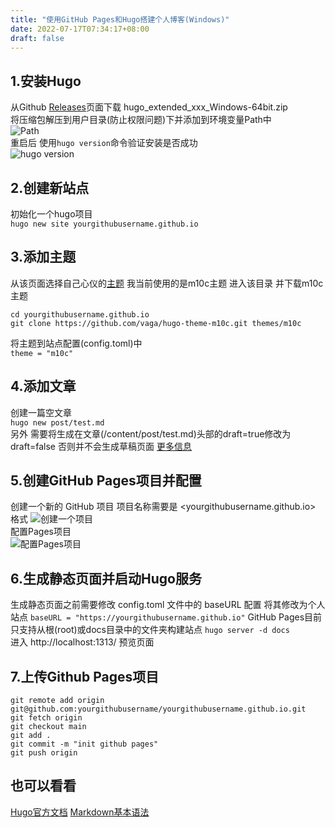 ```yaml
---
title: "使用GitHub Pages和Hugo搭建个人博客(Windows)"
date: 2022-07-17T07:34:17+08:00
draft: false
---
```


## 1.安装Hugo

从Github [Releases](https://github.com/gohugoio/hugo/releases)页面下载 hugo_extended_xxx_Windows-64bit.zip  
将压缩包解压到用户目录(防止权限问题)下并添加到环境变量Path中  
![Path](/img/Use_GitHub_Pages_and_Hugo_to_build_a_personal_blog-Path.png)  
重启后 使用`hugo version`命令验证安装是否成功  
![hugo version](/img/Use_GitHub_Pages_and_Hugo_to_build_a_personal_blog-hugo_version.png)

## 2.创建新站点

初始化一个hugo项目  
`hugo new site yourgithubusername.github.io`

## 3.添加主题

从该页面选择自己心仪的[主题](https://themes.gohugo.io/) 我当前使用的是m10c主题
进入该目录 并下载m10c主题

```
cd yourgithubusername.github.io
git clone https://github.com/vaga/hugo-theme-m10c.git themes/m10c
```

将主题到站点配置(config.toml)中  
`theme = "m10c"`

## 4.添加文章

创建一篇空文章  
`hugo new post/test.md`  
另外 需要将生成在文章(/content/post/test.md)头部的draft=true修改为draft=false 否则并不会生成草稿页面
[更多信息](https://gohugo.io/getting-started/usage/#draft-future-and-expired-content)

## 5.创建GitHub Pages项目并配置

创建一个新的 GitHub 项目 项目名称需要是 <yourgithubusername.github.io> 格式
![创建一个项目](/img/Use_GitHub_Pages_and_Hugo_to_build_a_personal_blog-Create_a_new_repository.png)  
配置Pages项目  
![配置Pages项目](/img/Use_GitHub_Pages_and_Hugo_to_build_a_personal_blog-Pages.png)

## 6.生成静态页面并启动Hugo服务

生成静态页面之前需要修改 config.toml 文件中的 baseURL 配置 将其修改为个人站点
`baseURL = "https://yourgithubusername.github.io"`
GitHub Pages目前只支持从根(root)或docs目录中的文件夹构建站点
`hugo server -d docs`  
进入 http://localhost:1313/ 预览页面

## 7.上传Github Pages项目

```
git remote add origin git@github.com:yourgithubusername/yourgithubusername.github.io.git
git fetch origin
git checkout main
git add .
git commit -m "init github pages"
git push origin

```

## 也可以看看

[Hugo官方文档](https://gohugo.io/documentation/)
[Markdown基本语法](https://www.markdownguide.org/basic-syntax/)